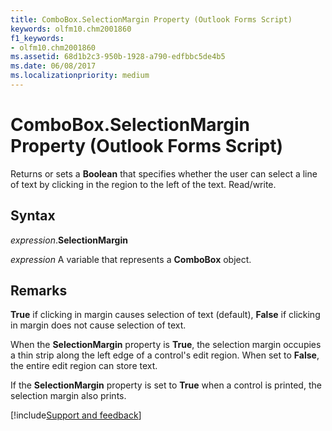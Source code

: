 ```yaml
---
title: ComboBox.SelectionMargin Property (Outlook Forms Script)
keywords: olfm10.chm2001860
f1_keywords:
- olfm10.chm2001860
ms.assetid: 68d1b2c3-950b-1928-a790-edfbbc5de4b5
ms.date: 06/08/2017
ms.localizationpriority: medium
---
```



# ComboBox.SelectionMargin Property (Outlook Forms Script)

Returns or sets a **Boolean** that specifies whether the user can select a line of text by clicking in the region to the left of the text. Read/write.


## Syntax

_expression_.**SelectionMargin**

_expression_ A variable that represents a **ComboBox** object.


## Remarks

 **True** if clicking in margin causes selection of text (default), **False** if clicking in margin does not cause selection of text.

When the **SelectionMargin** property is **True**, the selection margin occupies a thin strip along the left edge of a control's edit region. When set to **False**, the entire edit region can store text.

If the **SelectionMargin** property is set to **True** when a control is printed, the selection margin also prints.

[!include[Support and feedback](~/includes/feedback-boilerplate.md)]
